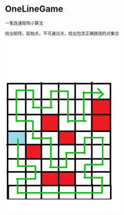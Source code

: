 # OneLineGame
一笔连通矩阵小算法

给出矩阵，起始点，不可通过点，给出包含正确路径的点集合

![图片](https://github.com/chaolu0/OneLineGame/blob/master/src/com/shxy/onelinegame/%E6%97%A0%E6%A0%87%E9%A2%98.png?raw=true)


